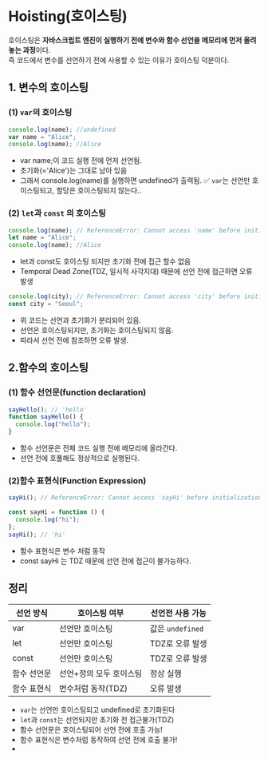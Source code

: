 # Hoisting(호이스팅)

호이스팅은 **자바스크립트 엔진이 실행하기 전에 변수와 함수 선언을 메모리에 먼저 올려놓는 과정**이다. <br>
즉 코드에서 변수를 선언하기 전에 사용할 수 있는 이유가 호이스팅 덕분이다.

## 1. 변수의 호이스팅

### (1) `var`의 호이스팅

```js
console.log(name); //undefined
var name = "Alice";
console.log(name); //Alice
```

- var name;이 코드 실행 전에 먼저 선언됨.
- 초기화(='Alice')는 그대로 남아 있음
- 그래서 console.log(name)를 실행하면 undefined가 출력됨.
  :white_check_mark: `var`는 선언만 호이스팅되고, 할당은 호이스팅되지 않는다..

### (2) `let`과 `const` 의 호이스팅

```js
console.log(name); // ReferenceError: Cannot access 'name' before initialization
let name = "Alice";
console.log(name); //Alice
```

- let과 const도 호이스팅 되지만 초기화 전에 접근 할수 없음
- Temporal Dead Zone(TDZ, 일시적 사각지대) 때문에 선언 전에 접근하면 오류 발생

```js
console.log(city); // ReferenceError: Cannot access 'city' before initialization
const city = "Seoul";
```

- 위 코드는 선언과 초기화가 분리되어 있음.
- 선언은 호이스팅되지만, 초기화는 호이스팅되지 않음.
- 따라서 선언 전에 참조하면 오류 발생.

## 2.함수의 호이스팅

### (1) 함수 선언문(function declaration)

```js
sayHello(); // 'hello'
function sayHello() {
  console.log("hello");
}
```

- 함수 선언문은 전체 코드 실행 전에 메모리에 올라간다.
- 선언 전에 호풀해도 정상적으로 실행된다.

### (2)함수 표현식(Function Expression)

```js
sayHi(); // ReferenceError: Cannot access 'sayHi' before initialization

const sayHi = function () {
  console.log("hi");
};
sayHi(); // 'hi'
```

- 함수 표현식은 변수 처럼 동작
- const sayHi 는 TDZ 때문에 선언 전에 접근이 불가능하다.

## 정리

| 선언 방식   | 호이스팅 여부           | 선언전 사용 가능 |
| ----------- | ----------------------- | ---------------- |
| var         | 선언만 호이스팅         | 값은 `undefined` |
| let         | 선언만 호이스팅         | TDZ로 오류 발생  |
| const       | 선언만 호이스팅         | TDZ로 오류 발생  |
| 함수 선언문 | 선언+정의 모두 호이스팅 | 정상 실행        |
| 함수 표현식 | 번수처럼 동작(TDZ)      | 오류 발생        |

- `var`는 선언만 호이스팅되고 undefined로 초기화된다
- `let`과 `const`는 선언되지만 초기화 전 접근불가(TDZ)
- 함수 선언문은 호이스팅되어 선언 전에 호출 가능!
- 함수 표현식은 변수처럼 동작하여 선언 전에 호출 불가!
-
